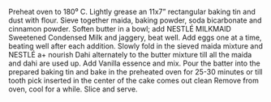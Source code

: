 Preheat oven to 180⁰ C. Lightly grease an 11x7” rectangular baking tin and dust with flour.
Sieve together maida, baking powder, soda bicarbonate and cinnamon powder. Soften butter in a bowl; add NESTLÉ MILKMAID Sweetened Condensed Milk and jaggery, beat well. Add eggs one at a time, beating well after each addition.
Slowly fold in the sieved maida mixture and NESTLÉ a+ nourish Dahi alternately to the butter mixture till all the maida and dahi are used up. Add Vanilla essence and mix.
Pour the batter into the prepared baking tin and bake in the preheated oven for 25-30 minutes or till tooth pick inserted in the center of the cake comes out clean
Remove from oven, cool for a while. Slice and serve.
